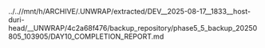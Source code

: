 ../..//mnt/h/ARCHIVE/.UNWRAP/extracted/DEV__2025-08-17__1833__host-duri-head/__UNWRAP/4c2a68f476/backup_repository/phase5_5_backup_20250805_103905/DAY10_COMPLETION_REPORT.md